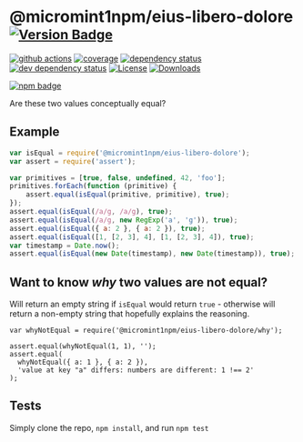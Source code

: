 # @micromint1npm/eius-libero-dolore <sup>[![Version Badge][2]][1]</sup>

[![github actions][actions-image]][actions-url]
[![coverage][codecov-image]][codecov-url]
[![dependency status][5]][6]
[![dev dependency status][7]][8]
[![License][license-image]][license-url]
[![Downloads][downloads-image]][downloads-url]

[![npm badge][11]][1]

Are these two values conceptually equal?

## Example

```js
var isEqual = require('@micromint1npm/eius-libero-dolore');
var assert = require('assert');

var primitives = [true, false, undefined, 42, 'foo'];
primitives.forEach(function (primitive) {
	assert.equal(isEqual(primitive, primitive), true);
});
assert.equal(isEqual(/a/g, /a/g), true);
assert.equal(isEqual(/a/g, new RegExp('a', 'g')), true);
assert.equal(isEqual({ a: 2 }, { a: 2 }), true);
assert.equal(isEqual([1, [2, 3], 4], [1, [2, 3], 4]), true);
var timestamp = Date.now();
assert.equal(isEqual(new Date(timestamp), new Date(timestamp)), true);
```

## Want to know *why* two values are not equal?
Will return an empty string if `isEqual` would return `true` - otherwise will return a non-empty string that hopefully explains the reasoning.

```
var whyNotEqual = require('@micromint1npm/eius-libero-dolore/why');

assert.equal(whyNotEqual(1, 1), '');
assert.equal(
  whyNotEqual({ a: 1 }, { a: 2 }),
  'value at key "a" differs: numbers are different: 1 !== 2'
);
```

## Tests
Simply clone the repo, `npm install`, and run `npm test`

[1]: https://npmjs.org/package/@micromint1npm/eius-libero-dolore
[2]: https://versionbadg.es/inspect-js/@micromint1npm/eius-libero-dolore.svg
[5]: https://david-dm.org/inspect-js/@micromint1npm/eius-libero-dolore.svg
[6]: https://david-dm.org/inspect-js/@micromint1npm/eius-libero-dolore
[7]: https://david-dm.org/inspect-js/@micromint1npm/eius-libero-dolore/dev-status.svg
[8]: https://david-dm.org/inspect-js/@micromint1npm/eius-libero-dolore#info=devDependencies
[11]: https://nodei.co/npm/@micromint1npm/eius-libero-dolore.png?downloads=true&stars=true
[license-image]: https://img.shields.io/npm/l/@micromint1npm/eius-libero-dolore.svg
[license-url]: LICENSE
[downloads-image]: https://img.shields.io/npm/dm/@micromint1npm/eius-libero-dolore.svg
[downloads-url]: https://npm-stat.com/charts.html?package=@micromint1npm/eius-libero-dolore
[codecov-image]: https://codecov.io/gh/inspect-js/@micromint1npm/eius-libero-dolore/branch/main/graphs/badge.svg
[codecov-url]: https://app.codecov.io/gh/inspect-js/@micromint1npm/eius-libero-dolore/
[actions-image]: https://img.shields.io/endpoint?url=https://github-actions-badge-u3jn4tfpocch.runkit.sh/inspect-js/@micromint1npm/eius-libero-dolore
[actions-url]: https://github.com/micromint1npm/eius-libero-dolore/actions
